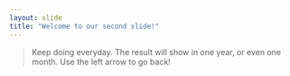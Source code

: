 ```yaml
---
layout: slide
title: "Welcome to our second slide!"
---
```

>Keep doing everyday. The result will show in one year, or even one month.
Use the left arrow to go back!
